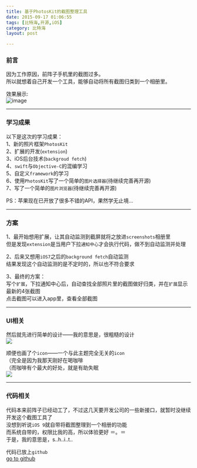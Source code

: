 ```yaml
---
title: 基于PhotosKit的截图整理工具  
date: 2015-09-17 01:06:55  
tags: [比特海,开源,iOS]  
category: 比特海  
layout: post  

---
```


### 前言

因为工作原因，前阵子手机里的截图过多。  
所以就想着自己开发一个工具，能够自动将所有截图归类到一个相册里。

<!--more-->

效果展示:  
![image](http://file.arvit.xyz/scscreenshot-demo.gif)

* * *

### 学习成果

以下是这次的学习成果：  
1、新的照片框架`PhotosKit`  
2、扩展的开发(`extension`)  
3、iOS后台技术(`backgroud fetch`)  
4、`swift`与`Objective-C`的混编学习  
5、自定义`framework`的学习  
6、使用`PhotosKit`写了一个简单的`图片选择器`(待继续完善再开源)  
7、写了一个简单的`图片浏览器`(待继续完善再开源)

PS：苹果现在已开放了很多不错的API，果然学无止境…

* * *

### 方案

1、最开始想用扩展，让其自动监测到截屏就将之放进`screenshots`相册里  
但是发现`extension`是当用户下拉`通知中心`才会执行代码，做不到自动监测并处理

2、后来又想用`iOS7`之后的`background fetch`自动监测  
结果发现这个自动监测的是不定时的，所以也不符合要求

3、最终的方案：  
写个`扩展`，下拉通知中心后，自动查找全部照片里的截图做好归类，并在`扩展`显示最新的4张截图  
点击截图可以进入app里，查看全部截图

* * *

### UI相关

然后就先进行简单的设计——我的意思是，很粗糙的设计  
[![](http://file.arvit.xyz/scscreenshot-ui.png)](http://file.arvit.xyz/scscreenshot-ui.png "UI")

顺便也画了个`icon`——一个与此主题完全无关的`icon`  
（完全是因为我那天刚好在喝咖啡  
（而咖啡有个最大的好处，就是有助失眠  
[![](http://file.arvit.xyz/scscreenshot-icon.png)](http://file.arvit.xyz/scscreenshot-icon.png "icon")

* * *

### 代码相关

代码本来前阵子已经动工了，不过这几天要开发公司的一些新接口，就暂时没继续开发这个截图工具了  
没想到听说`iOS 9`就自带将截图整理到一个相册的功能  
而系统自带的，权限比我的高，所以体验更好 ＝。＝  
于是，我的意思是，s..h..i..t..

代码已放上`github`  
[go to github](https://github.com/Aevit/SCScreenshot)